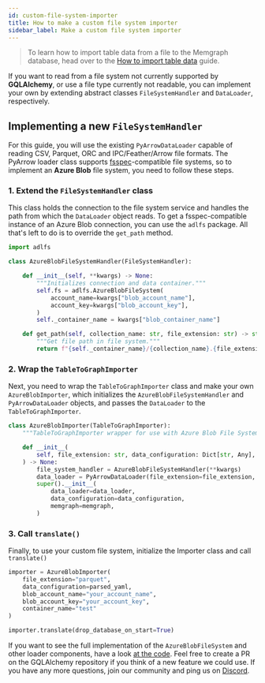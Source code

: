 ```yaml
---
id: custom-file-system-importer
title: How to make a custom file system importer
sidebar_label: Make a custom file system importer
---
```


> To learn how to import table data from a file to the Memgraph database, head
> over to the [How to import table
> data](/how-to-guides/loaders/import-table-data-to-graph-database.md) guide.

If you want to read from a file system not currently supported by
**GQLAlchemy**, or use a file type currently not readable, you can implement
your own by extending abstract classes `FileSystemHandler` and `DataLoader`,
respectively.

## Implementing a new `FileSystemHandler`

For this guide, you will use the existing `PyArrowDataLoader` capable of reading
CSV, Parquet, ORC and IPC/Feather/Arrow file formats. The PyArrow loader class
supports [fsspec](https://filesystem-spec.readthedocs.io/en/latest/)-compatible
file systems, so to implement an **Azure Blob** file system, you need to follow
these steps.

### 1. Extend the `FileSystemHandler` class

This class holds the connection to the file system service and handles the path
from which the `DataLoader` object reads. To get a fsspec-compatible instance of
an Azure Blob connection, you can use the `adlfs` package. All that's left to do
is to override the `get_path` method.

```python
import adlfs

class AzureBlobFileSystemHandler(FileSystemHandler):

    def __init__(self, **kwargs) -> None:
        """Initializes connection and data container."""
        self.fs = adlfs.AzureBlobFileSystem(
            account_name=kwargs["blob_account_name"],
            account_key=kwargs["blob_account_key"],
        )
        self._container_name = kwargs["blob_container_name"]

    def get_path(self, collection_name: str, file_extension: str) -> str:
        """Get file path in file system."""
        return f"{self._container_name}/{collection_name}.{file_extension}"
```

### 2. Wrap the `TableToGraphImporter`

Next, you need to wrap the `TableToGraphImporter` class and make your own
`AzureBlobImporter`, which initializes the `AzureBlobFileSystemHandler` and
`PyArrowDataLoader` objects, and passes the `DataLoader` to the
`TableToGraphImporter`.

```python
class AzureBlobImporter(TableToGraphImporter):
    """TableToGraphImporter wrapper for use with Azure Blob File System."""

    def __init__(
        self, file_extension: str, data_configuration: Dict[str, Any], memgraph: Optional[Memgraph] = None, **kwargs
    ) -> None:
        file_system_handler = AzureBlobFileSystemHandler(**kwargs)
        data_loader = PyArrowDataLoader(file_extension=file_extension, file_system_handler=file_system_handler)
        super().__init__(
            data_loader=data_loader,
            data_configuration=data_configuration,
            memgraph=memgraph,
        )
```

### 3. Call `translate()`

Finally, to use your custom file system, initialize the Importer class and call
`translate()`

```python
importer = AzureBlobImporter(
    file_extension="parquet",
    data_configuration=parsed_yaml,
    blob_account_name="your_account_name",
    blob_account_key="your_account_key",
    container_name="test"
)

importer.translate(drop_database_on_start=True)
```

If you want to see the full implementation of the `AzureBlobFileSystem` and
other loader components, have a look [at the
code](https://github.com/memgraph/gqlalchemy). Feel free to create a PR on the
GQLAlchemy repository if you think of a new feature we could use. If you have
any more questions, join our community and ping us on
[Discord](https://discord.gg/memgraph).

